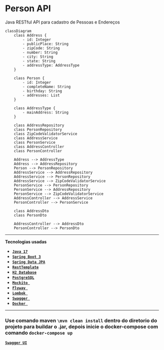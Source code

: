 # Person API
Java RESTful API para cadastro de Pessoas e Endereços

```mermaid
classDiagram
    class Address {
        - id: Integer
        - publicPlace: String
        - zipCode: String
        - number: String
        - city: String
        - state: String
        - addressType: AddressType
    }

    class Person {
        - id: Integer
        - completeName: String
        - birthday: String
        - addresses: List
    }

    class AddressType {
        - mainAddress: String
    }

    class AddressRepository
    class PersonRepository
    class ZipCodeValidatorService
    class AddressService
    class PersonService
    class AddressController
    class PersonController

    Address --> AddressType
    Address --> AddressRepository
    Person --> PersonRepository
    AddressService --> AddressRepository
    AddressService --> PersonRepository
    AddressService --> ZipCodeValidatorService
    PersonService --> PersonRepository
    PersonService --> AddressRepository
    PersonService --> ZipCodeValidatorService
    AddressController --> AddressService
    PersonController --> PersonService

    class AddressDto
    class PersonDto

    AddressController --> AddressDto
    PersonController --> PersonDto

```

<hr>

**Tecnologias usadas**

* [**`Java 17`**](https://www.oracle.com/java/technologies/javase/jdk17-archive-downloads.html)
* [**`Spring Boot 3`**](https://spring.io/projects/spring-boot)
* [**`Spring Data JPA`**](https://docs.oracle.com/javaee/7/api/javax/persistence/package-summary.html)
* [**`RestTemplate`**](https://docs.spring.io/spring-framework/docs/current/javadoc-api/org/springframework/web/client/RestTemplate.html)
* [**`H2 Database`**](https://www.h2database.com/html/main.html)
* [**`PostgreSQL`**](https://www.postgresql.org/)
* [**`Mockito `**](https://site.mockito.org/)
* [**`Flyway `**](https://flywaydb.org/)
* [**`Lombok `**](https://projectlombok.org/)
* [**`Swagger `**](https://swagger.io/)
* [**`Docker `**](https://www.docker.com/)

<hr>

### Use comando maven `\mvn clean install` dentro do diretorio do projeto para buildar o .jar, depois inicie o docker-compose com comando `docker-compose up`
[**`Swagger UI`**](http://localhost:8080/swagger-ui/index.html)
